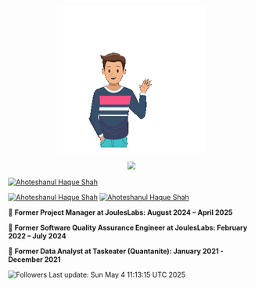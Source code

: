 <p align="center">
<img src="https://github.com/ahoteshanul/ahoteshanul/blob/main/GIF.gif" height="300px"/> </p>
<p align="center">
  <img src="https://readme-typing-svg.herokuapp.com?center=true&width=380&lines=AHOTESHANUL+HAQUE+SHAH;"/>
</p>

[![Ahoteshanul Haque Shah](https://img.shields.io/badge/-As--Salaam--Alaikum-informational)]()


[![Ahoteshanul Haque Shah](https://img.shields.io/badge/Facebook-Ahoteshanul%20Haque%20Shah-informational)](https://www.facebook.com/ahoteshanul.haque.shah/)
[![Ahoteshanul Haque Shah](https://img.shields.io/badge/LinkedIn-Ahoteshanul%20Haque%20Shah-informational)](https://www.linkedin.com/in/ahoteshanul/)
<be>


:briefcase: **Former Project Manager at JoulesLabs: August 2024 – April 2025**

:briefcase: **Former Software Quality Assurance Engineer at JoulesLabs: February 2022 – July 2024**

:briefcase: **Former Data Analyst at Taskeater (Quantanite): January 2021 - December 2021**

![Followers](https://img.shields.io/github/followers/ahoteshanul?style=social)
Last update: Sun May  4 11:13:15 UTC 2025
